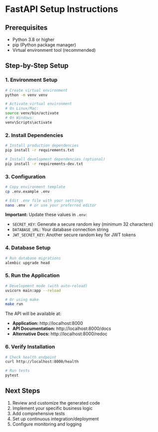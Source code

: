 # FastAPI Setup Instructions

## Prerequisites

- Python 3.8 or higher
- pip (Python package manager)
- Virtual environment tool (recommended)

## Step-by-Step Setup

### 1. Environment Setup

```bash
# Create virtual environment
python -m venv venv

# Activate virtual environment
# On Linux/Mac:
source venv/bin/activate
# On Windows:
venv\Scripts\activate
```

### 2. Install Dependencies

```bash
# Install production dependencies
pip install -r requirements.txt

# Install development dependencies (optional)
pip install -r requirements-dev.txt
```

### 3. Configuration

```bash
# Copy environment template
cp .env.example .env

# Edit .env file with your settings
nano .env  # or use your preferred editor
```

**Important:** Update these values in `.env`:
- `SECRET_KEY`: Generate a secure random key (minimum 32 characters)
- `DATABASE_URL`: Your database connection string
- `JWT_SECRET_KEY`: Another secure random key for JWT tokens

### 4. Database Setup

```bash
# Run database migrations
alembic upgrade head
```

### 5. Run the Application

```bash
# Development mode (with auto-reload)
uvicorn main:app --reload

# Or using make
make run
```

The API will be available at:
- **Application:** http://localhost:8000
- **API Documentation:** http://localhost:8000/docs
- **Alternative Docs:** http://localhost:8000/redoc

### 6. Verify Installation

```bash
# Check health endpoint
curl http://localhost:8000/health

# Run tests
pytest
```

## Next Steps

1. Review and customize the generated code
2. Implement your specific business logic
3. Add comprehensive tests
4. Set up continuous integration/deployment
5. Configure monitoring and logging